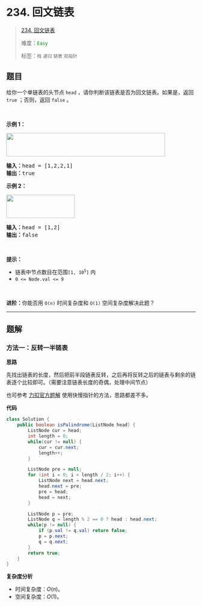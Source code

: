 # 234. 回文链表

> [234. 回文链表](https://leetcode.cn/problems/palindrome-linked-list/)
>
> 难度：<font color=green>`Easy`</font>
>
> 标签：`栈` `递归` `链表` `双指针`

## 题目

<p>给你一个单链表的头节点 <code>head</code> ，请你判断该链表是否为<span data-keyword="palindrome-sequence">回文链表</span>。如果是，返回 <code>true</code> ；否则，返回 <code>false</code> 。</p>

<p>&nbsp;</p>

<p><strong>示例 1：</strong></p>
<img alt="" src="https://assets.leetcode.com/uploads/2021/03/03/pal1linked-list.jpg" style="width: 422px; height: 62px;" />
<pre>
<strong>输入：</strong>head = [1,2,2,1]
<strong>输出：</strong>true
</pre>

<p><strong>示例 2：</strong></p>
<img alt="" src="https://assets.leetcode.com/uploads/2021/03/03/pal2linked-list.jpg" style="width: 182px; height: 62px;" />
<pre>
<strong>输入：</strong>head = [1,2]
<strong>输出：</strong>false
</pre>

<p>&nbsp;</p>

<p><strong>提示：</strong></p>

<ul>
	<li>链表中节点数目在范围<code>[1, 10<sup>5</sup>]</code> 内</li>
	<li><code>0 &lt;= Node.val &lt;= 9</code></li>
</ul>

<p>&nbsp;</p>

<p><strong>进阶：</strong>你能否用&nbsp;<code>O(n)</code> 时间复杂度和 <code>O(1)</code> 空间复杂度解决此题？</p>


--------------------

## 题解

### 方法一：反转一半链表

**思路**

先找出链表的长度，然后把前半段链表反转，之后再将反转之后的链表与剩余的链表逐个比较即可。（需要注意链表长度的奇偶，处理中间节点）

也可参考 [力扣官方题解](https://leetcode.cn/problems/palindrome-linked-list/solutions/457059/hui-wen-lian-biao-by-leetcode-solution) 使用快慢指针的方法，思路都差不多。

**代码**

```java
class Solution {
    public boolean isPalindrome(ListNode head) {
        ListNode cur = head;
        int length = 0;
        while(cur != null) {
            cur = cur.next;
            length++;
        }

        ListNode pre = null;
        for (int i = 0; i < length / 2; i++) {
            ListNode next = head.next;
            head.next = pre;
            pre = head;
            head = next;
        }

        ListNode p = pre;
        ListNode q = length % 2 == 0 ? head : head.next;
        while(p != null) {
            if (p.val != q.val) return false;
            p = p.next;
            q = q.next;
        }
        return true;
    }
}
```

**复杂度分析**

- 时间复杂度：$O(n)$。
- 空间复杂度：$O(1)$。
